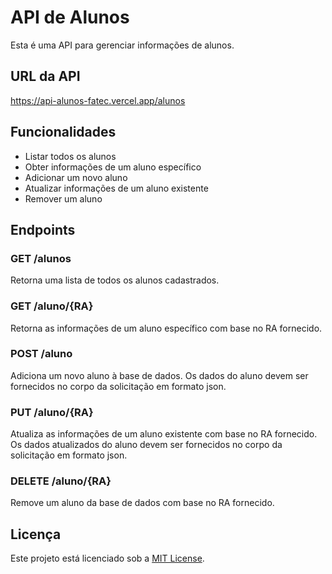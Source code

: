 # API de Alunos

Esta é uma API para gerenciar informações de alunos.

## URL da API

https://api-alunos-fatec.vercel.app/alunos

## Funcionalidades

- Listar todos os alunos
- Obter informações de um aluno específico
- Adicionar um novo aluno
- Atualizar informações de um aluno existente
- Remover um aluno

## Endpoints

### GET /alunos

Retorna uma lista de todos os alunos cadastrados.

### GET /aluno/{RA}

Retorna as informações de um aluno específico com base no RA fornecido.

### POST /aluno

Adiciona um novo aluno à base de dados. Os dados do aluno devem ser fornecidos no corpo da solicitação em formato json.

### PUT /aluno/{RA}

Atualiza as informações de um aluno existente com base no RA fornecido. Os dados atualizados do aluno devem ser fornecidos no corpo da solicitação em formato json.

### DELETE /aluno/{RA}

Remove um aluno da base de dados com base no RA fornecido.

## Licença

Este projeto está licenciado sob a [MIT License](https://opensource.org/licenses/MIT).
